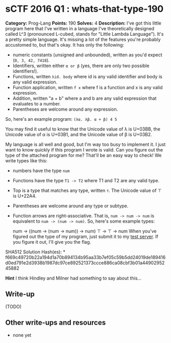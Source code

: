 # sCTF 2016 Q1 : whats-that-type-190

**Category:** Prog-Lang
**Points:** 190
**Solves:** 4
**Description:**
I've got this little program here that I've written in a language I've theoretically designed called L^3 (pronounced L-cubed, stands for "Little Lambda Language"). It's a pretty simple language. It's missing a lot of the features you're probably accustomed to, but that's okay. It has only the following:

* numeric constants (unsigned and unbounded), written as you'd expect (`0, 3, 42, 7418`).
* Identifiers, written either `α or β` (yes, there are only two possible identifiers!).
* Functions, written `λid. body` where id is any valid identifier and body is any valid expression.
* Function application, written `f x` where f is a function and x is any valid expression.
* Addition, written "a + b" where a and b are any valid expression that evaluates to a number.
* Parentheses are welcome around any expression.

So, here's an example program: `(λα. λβ. α + β) 4 5`

You may find it useful to know that the Unicode value of λ is U+03BB, the Unicode value of α is U+03B1, and the Unicode value of β is U+03B2.

My language is all well and good, but I'm way too busy to implement it. I just want to know quickly if this program I wrote is valid. Can you figure out the type of the attached program for me? That'll be an easy way to check! We write types like this:

* numbers have the type `num`
* Functions have the type `T1 -> T2` where T1 and T2 are any valid type.
* Top is a type that matches any type, written `⊤`. The Unicode value of ⊤ is U+22A4.
* Parentheses are welcome around any type or subtype.
* Function arrows are right-associative. That is, `num -> num -> num` is equivalent to `num -> (num -> num)`.
So, here's some example types:

    num -> ((num -> (num -> num)) -> num)
    ⊤ -> ⊤ -> num
When you've figured out the type of my program, just submit it to my [test server](http://problems3.2016q1.sctf.io:11422/). If you figure it out, I'll give you the flag.


SHA512 Solution Hash(es):
    * f669c49720b22a194d1a70b894134b95aa33b7ef05c59b5dd24019de189416d0ed791e2d3938b1987dc97ce892521373ccce886ca08cbf3b01a4490295245882

**Hint**
I think Hindley and Milner had something to say about this...


## Write-up

(TODO)

## Other write-ups and resources

* none yet
